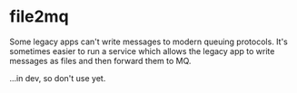 # file2mq
Some legacy apps can't write messages to modern queuing protocols. It's sometimes easier to run a service which allows the legacy app to write messages as files and then forward them to MQ.

...in dev, so don't use yet.
